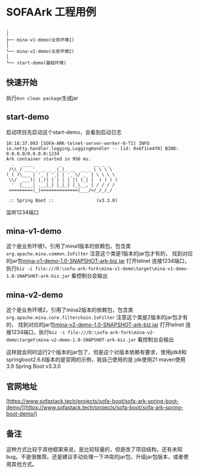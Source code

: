 # SOFAArk 工程用例 


```
.
│
├── mina-v1-demo(业务环境1)
│ 
└── mina-v2-demo(业务环境2)
│ 
└── start-demo(基础环境)

```

## 快速开始
执行`mvn clean package`生成jar

## start-demo
启动项目先启动这个start-demo，会看到启动日志
```shell
16:16:37.093 [SOFA-ARK-telnet-server-worker-0-T1] INFO io.netty.handler.logging.LoggingHandler -- [id: 0x6f1ce4f0] BIND: 0.0.0.0/0.0.0.0:1234
Ark container started in 956 ms.
  .   ____          _            __ _ _
 /\\ / ___'_ __ _ _(_)_ __  __ _ \ \ \ \
( ( )\___ | '_ | '_| | '_ \/ _` | \ \ \ \
 \\/  ___)| |_)| | | | | || (_| |  ) ) ) )
  '  |____| .__|_| |_|_| |_\__, | / / / /
 =========|_|==============|___/=/_/_/_/

 :: Spring Boot ::                (v3.3.0)
````
监听1234端口

## mina-v1-demo
这个是业务环境1，引用了mina1版本的依赖包，包含类`org.apache.mina.common.IoFilter` 注意这个类是1版本的jar包才有的，
找到对应的jar包[mina-v1-demo-1.0-SNAPSHOT-ark-biz.jar](mina-v1-demo/target/mina-v1-demo-1.0-SNAPSHOT-ark-biz.jar)
打开telnet 连接1234端口，执行`biz -i file:///D:\sofa-ark-fork\mina-v1-demo\target\mina-v1-demo-1.0-SNAPSHOT-ark-biz.jar`
看控制台会输出

## mina-v2-demo
这个是业务环境2，引用了mina2版本的依赖包，包含类`org.apache.mina.core.filterchain.IoFilter` 注意这个类是2版本的jar包才有的，
找到对应的jar包[mina-v2-demo-1.0-SNAPSHOT-ark-biz.jar](mina-v2-demo/target/mina-v2-demo-1.0-SNAPSHOT-ark-biz.jar)
打开telnet 连接1234端口，执行`biz -i file:///D:\sofa-ark-fork\mina-v2-demo\target\mina-v2-demo-1.0-SNAPSHOT-ark-biz.jar`
看控制台会输出

这样就会同时运行2个版本的jar包了，但是这个对版本依赖有要求，使用jdk8和springboot2.6.6版本的是官网的示例，我自己使用的是
jdk使用21
maven使用3.9
Spring Boot v3.3.0

## 官网地址
[https://www.sofastack.tech/projects/sofa-boot/sofa-ark-spring-boot-demo/](https://www.sofastack.tech/projects/sofa-boot/sofa-ark-spring-boot-demo/)

## 备注
这种方式比较于其他框架来说，是比较轻量的，但是改了项目结构，还有未知bug。不是很推荐。还是建议手动处理一下冲突的jar包，升级jar包版本，或者使用其他方式。
